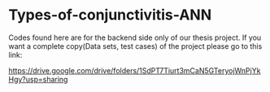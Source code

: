# Types-of-conjunctivitis-ANN

Codes found here are for the backend side only of our thesis project.
If you want a complete copy(Data sets, test cases) of the project please go to this link:

https://drive.google.com/drive/folders/1SdPT7Tiurt3mCaN5GTeryojWnPjYkHgy?usp=sharing
